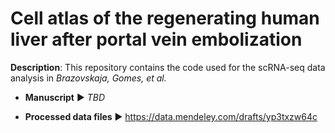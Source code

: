 # Cell atlas of the regenerating human liver after portal vein embolization

**Description**: This repository contains the code used for the scRNA-seq data analysis in _Brazovskaja, Gomes, et al._  

 - **Manuscript** ▶️ _TBD_  

 - **Processed data files** ▶️ https://data.mendeley.com/drafts/yp3txzw64c  


